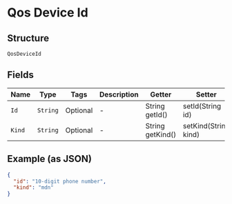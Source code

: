 
# Qos Device Id

## Structure

`QosDeviceId`

## Fields

| Name | Type | Tags | Description | Getter | Setter |
|  --- | --- | --- | --- | --- | --- |
| `Id` | `String` | Optional | - | String getId() | setId(String id) |
| `Kind` | `String` | Optional | - | String getKind() | setKind(String kind) |

## Example (as JSON)

```json
{
  "id": "10-digit phone number",
  "kind": "mdn"
}
```


